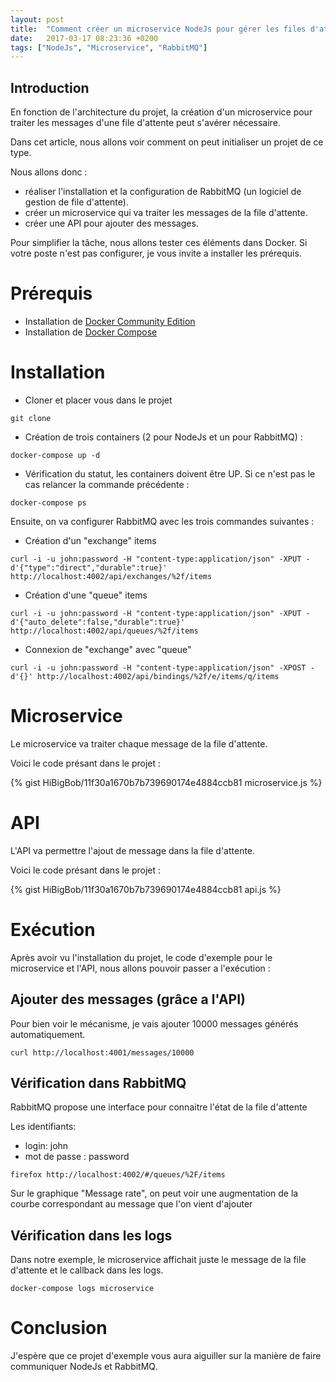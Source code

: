 ```yaml
---
layout: post
title:  "Comment créer un microservice NodeJs pour gérer les files d'attentes de RabbitMQ ?"
date:   2017-03-17 08:23:36 +0200
tags: ["NodeJs", "Microservice", "RabbitMQ"]
---
```


## Introduction

En fonction de l'architecture du projet, la création d'un microservice pour traiter les messages d'une file d'attente peut s'avérer nécessaire.

Dans cet article, nous allons voir comment on peut initialiser un projet de ce type.

Nous allons donc :
 * réaliser l'installation et la configuration de RabbitMQ (un logiciel de gestion de file d'attente).
 * créer un microservice qui va traiter les messages de la file d'attente.
 * créer une API pour ajouter des messages.

Pour simplifier la tâche, nous allons tester ces éléments dans Docker. Si votre poste n'est pas configurer, je vous invite a installer les prérequis.

# Prérequis

 * Installation de [Docker Community Edition](https://store.docker.com/search?type=edition&offering=community)
 * Installation de [Docker Compose](https://docs.docker.com/compose/install/)

# Installation

 * Cloner et placer vous dans le projet

```
git clone 
```

 * Création de trois containers (2 pour NodeJs et un pour RabbitMQ) :

```
docker-compose up -d
```

 * Vérification du statut, les containers doivent être UP. Si ce n'est pas le cas relancer la commande précédente :

```
docker-compose ps
```

Ensuite, on va configurer RabbitMQ avec les trois commandes suivantes :

 * Création d'un "exchange" items

```
curl -i -u john:password -H "content-type:application/json" -XPUT -d'{"type":"direct","durable":true}' http://localhost:4002/api/exchanges/%2f/items
```

 * Création d'une "queue" items

```
curl -i -u john:password -H "content-type:application/json" -XPUT -d'{"auto_delete":false,"durable":true}' http://localhost:4002/api/queues/%2f/items
```

 * Connexion de "exchange" avec "queue"

```
curl -i -u john:password -H "content-type:application/json" -XPOST -d'{}' http://localhost:4002/api/bindings/%2f/e/items/q/items
```

# Microservice

Le microservice va traiter chaque message de la file d'attente.

Voici le code présant dans le projet :

{% gist HiBigBob/11f30a1670b7b739690174e4884ccb81 microservice.js %}

# API

L'API va permettre l'ajout de message dans la file d'attente.

Voici le code présant dans le projet :

{% gist HiBigBob/11f30a1670b7b739690174e4884ccb81 api.js %}

# Exécution

Après avoir vu l'installation du projet, le code d'exemple pour le microservice et l'API, nous allons pouvoir passer a l'exécution :

## Ajouter des messages (grâce a l'API)

Pour bien voir le mécanisme, je vais ajouter 10000 messages générés automatiquement.

```
curl http://localhost:4001/messages/10000
```

## Vérification dans RabbitMQ

RabbitMQ propose une interface pour connaitre l'état de la file d'attente

Les identifiants:
 * login: john
 * mot de passe : password

```
firefox http://localhost:4002/#/queues/%2F/items
```

Sur le graphique "Message rate", on peut voir une augmentation de la courbe correspondant au message que l'on vient d'ajouter

## Vérification dans les logs

Dans notre exemple, le microservice affichait juste le message de la file d'attente et le callback dans les logs.

```
docker-compose logs microservice
```

# Conclusion

J'espère que ce projet d'exemple vous aura aiguiller sur la manière de faire communiquer NodeJs et RabbitMQ.

